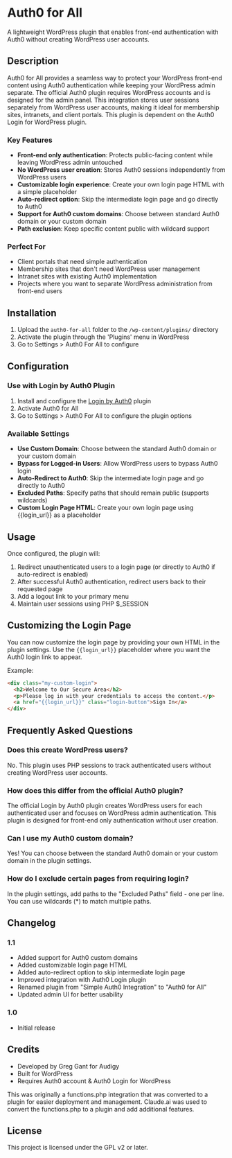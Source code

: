 # Auth0 for All

A lightweight WordPress plugin that enables front-end authentication with Auth0 without creating WordPress user accounts.

## Description

Auth0 for All provides a seamless way to protect your WordPress front-end content using Auth0 authentication while keeping your WordPress admin separate. The official Auth0 plugin requires WordPress accounts and is designed for the admin panel. This integration stores user sessions separately from WordPress user accounts, making it ideal for membership sites, intranets, and client portals. This plugin is dependent on the Auth0 Login for WordPress plugin.

### Key Features

- **Front-end only authentication**: Protects public-facing content while leaving WordPress admin untouched
- **No WordPress user creation**: Stores Auth0 sessions independently from WordPress users
- **Customizable login experience**: Create your own login page HTML with a simple placeholder
- **Auto-redirect option**: Skip the intermediate login page and go directly to Auth0
- **Support for Auth0 custom domains**: Choose between standard Auth0 domain or your custom domain
- **Path exclusion**: Keep specific content public with wildcard support

### Perfect For

- Client portals that need simple authentication
- Membership sites that don't need WordPress user management
- Intranet sites with existing Auth0 implementation
- Projects where you want to separate WordPress administration from front-end users

## Installation

1. Upload the `auth0-for-all` folder to the `/wp-content/plugins/` directory
2. Activate the plugin through the 'Plugins' menu in WordPress
3. Go to Settings > Auth0 For All to configure

## Configuration

### Use with Login by Auth0 Plugin

1. Install and configure the [Login by Auth0](https://wordpress.org/plugins/auth0/) plugin
2. Activate Auth0 for All
3. Go to Settings > Auth0 For All to configure the plugin options

### Available Settings

- **Use Custom Domain**: Choose between the standard Auth0 domain or your custom domain
- **Bypass for Logged-in Users**: Allow WordPress users to bypass Auth0 login
- **Auto-Redirect to Auth0**: Skip the intermediate login page and go directly to Auth0
- **Excluded Paths**: Specify paths that should remain public (supports wildcards)
- **Custom Login Page HTML**: Create your own login page using {{login_url}} as a placeholder

## Usage

Once configured, the plugin will:

1. Redirect unauthenticated users to a login page (or directly to Auth0 if auto-redirect is enabled)
2. After successful Auth0 authentication, redirect users back to their requested page
3. Add a logout link to your primary menu
4. Maintain user sessions using PHP $_SESSION

## Customizing the Login Page

You can now customize the login page by providing your own HTML in the plugin settings. Use the `{{login_url}}` placeholder where you want the Auth0 login link to appear.

Example:
```html
<div class="my-custom-login">
  <h2>Welcome to Our Secure Area</h2>
  <p>Please log in with your credentials to access the content.</p>
  <a href="{{login_url}}" class="login-button">Sign In</a>
</div>
```

## Frequently Asked Questions

### Does this create WordPress users?

No. This plugin uses PHP sessions to track authenticated users without creating WordPress user accounts.

### How does this differ from the official Auth0 plugin?

The official Login by Auth0 plugin creates WordPress users for each authenticated user and focuses on WordPress admin authentication. This plugin is designed for front-end only authentication without user creation.

### Can I use my Auth0 custom domain?

Yes! You can choose between the standard Auth0 domain or your custom domain in the plugin settings.

### How do I exclude certain pages from requiring login?

In the plugin settings, add paths to the "Excluded Paths" field - one per line. You can use wildcards (*) to match multiple paths.

## Changelog

### 1.1
- Added support for Auth0 custom domains
- Added customizable login page HTML
- Added auto-redirect option to skip intermediate login page
- Improved integration with Auth0 Login plugin
- Renamed plugin from "Simple Auth0 Integration" to "Auth0 for All"
- Updated admin UI for better usability

### 1.0
- Initial release

## Credits

- Developed by Greg Gant for Audigy
- Built for WordPress
- Requires Auth0 account & Auth0 Login for WordPress

This was originally a functions.php integration that was converted to a plugin for easier deployment and management. Claude.ai was used to convert the functions.php to a plugin and add additional features.

## License

This project is licensed under the GPL v2 or later.